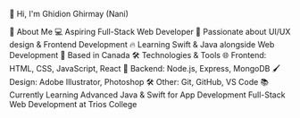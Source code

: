 👋 Hi, I'm Ghidion Ghirmay (Nani)

🚀 About Me
💻 Aspiring Full-Stack Web Developer
🎨 Passionate about UI/UX design & Frontend Development
🔥 Learning Swift & Java alongside Web Development
📍 Based in Canada
🛠️ Technologies & Tools
🌐 Frontend: HTML, CSS, JavaScript, React
💾 Backend: Node.js, Express, MongoDB
🖌️ Design: Adobe Illustrator, Photoshop
🛠️ Other: Git, GitHub, VS Code
📚 Currently Learning
Advanced Java & Swift for App Development
Full-Stack Web Development at Trios College



